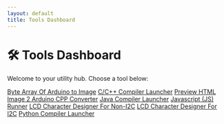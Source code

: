 ```yaml
---
layout: default
title: Tools Dashboard
---
```


<link rel="stylesheet" href="/tools/tools.css">

# 🛠 Tools Dashboard

Welcome to your utility hub. Choose a tool below:

<div class="tool-buttons">
  <a href="/byte2image/" class="tools-button">Byte Array Of Arduino to Image</a>
  <a href="/C-C++_COMPILER/" class="tools-button">C/C++ Compiler Launcher</a>
  <a href="/tools/html-preview/" class="tools-button">Preview HTML</a>
  <a href="/image2cpp/" class="tools-button">Image 2 Arduino CPP Converter</a>
  <a href="/JAVA-COMPILER/" class="tools-button">Java Compiler Launcher</a>
  <a href="/tools/js-runner/" class="tools-button">Javascript (JS) Runner</a>
  <a href="/lcdchar/" class="tools-button">LCD Character Designer For Non-I2C</a>
  <a href="/LcdChar_I2C/" class="tools-button">LCD Character Designer For I2C</a>
  <a href="/PYTHON-COMPILER/" class="tools-button">Python Compiler Launcher</a>
</div>
